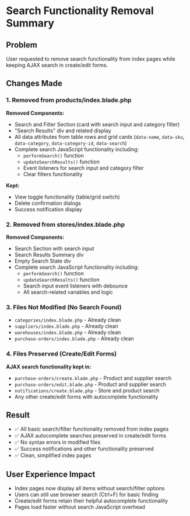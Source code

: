 # Search Functionality Removal Summary

## Problem
User requested to remove search functionality from index pages while keeping AJAX search in create/edit forms.

## Changes Made

### 1. Removed from products/index.blade.php
**Removed Components:**
- Search and Filter Section (card with search input and category filter)
- "Search Results" div and related display
- All data attributes from table rows and grid cards (`data-name`, `data-sku`, `data-category`, `data-category-id`, `data-search`)
- Complete search JavaScript functionality including:
  - `performSearch()` function
  - `updateSearchResults()` function
  - Event listeners for search input and category filter
  - Clear filters functionality

**Kept:**
- View toggle functionality (table/grid switch)
- Delete confirmation dialogs
- Success notification display

### 2. Removed from stores/index.blade.php
**Removed Components:**
- Search Section with search input
- Search Results Summary div
- Empty Search State div
- Complete search JavaScript functionality including:
  - `performSearch()` function
  - `updateSearchResults()` function
  - Search input event listeners with debounce
  - All search-related variables and logic

### 3. Files Not Modified (No Search Found)
- `categories/index.blade.php` - Already clean
- `suppliers/index.blade.php` - Already clean  
- `warehouses/index.blade.php` - Already clean
- `purchase-orders/index.blade.php` - Already clean

### 4. Files Preserved (Create/Edit Forms)
**AJAX search functionality kept in:**
- `purchase-orders/create.blade.php` - Product and supplier search
- `purchase-orders/edit.blade.php` - Product and supplier search
- `notifications/create.blade.php` - Store and product search
- Any other create/edit forms with autocomplete functionality

## Result
- ✅ All basic search/filter functionality removed from index pages
- ✅ AJAX autocomplete searches preserved in create/edit forms
- ✅ No syntax errors in modified files
- ✅ Success notifications and other functionality preserved
- ✅ Clean, simplified index pages

## User Experience Impact
- Index pages now display all items without search/filter options
- Users can still use browser search (Ctrl+F) for basic finding
- Create/edit forms retain their helpful autocomplete functionality
- Pages load faster without search JavaScript overhead
